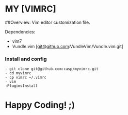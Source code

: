 # MY [VIMRC]


##Overview:
Vim editor customization file.

Dependencies:
- vim7
- Vundle.vim [git@github.com:VundleVim/Vundle.vim.git]

### Install and config

```
- git clone git@github.com:casp/myvimrc.git
- cd myvimrc
- cp vimrc ~/.vimrc
- vim
:PluginsInstall
```
# Happy Coding! ;)

